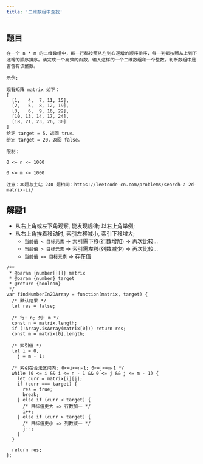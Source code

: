 ```yaml
---
title: '二维数组中查找'
---
```


## 题目

```
在一个 n * m 的二维数组中，每一行都按照从左到右递增的顺序排序，每一列都按照从上到下递增的顺序排序。请完成一个高效的函数，输入这样的一个二维数组和一个整数，判断数组中是否含有该整数。

示例:

现有矩阵 matrix 如下：
[
  [1,   4,  7, 11, 15],
  [2,   5,  8, 12, 19],
  [3,   6,  9, 16, 22],
  [10, 13, 14, 17, 24],
  [18, 21, 23, 26, 30]
]
给定 target = 5，返回 true。
给定 target = 20，返回 false。

限制：

0 <= n <= 1000

0 <= m <= 1000

注意：本题与主站 240 题相同：https://leetcode-cn.com/problems/search-a-2d-matrix-ii/
```

## 解题1

* 从右上角或左下角观察, 能发现规律; 以右上角举例; 
* 从右上角挨着移动时, 索引左移减小, 索引下移增大; 
  + `当前值 < 目标元素` => 索引需下移(行数增加) => 再次比较...
  + `当前值 > 目标元素` => 索引需左移(列数减少) => 再次比较...
  + `当前值 == 目标元素` => 存在值

```JS
/**
 * @param {number[][]} matrix
 * @param {number} target
 * @return {boolean}
 */
var findNumberIn2DArray = function(matrix, target) {
  /* 默认结果 */
  let res = false;

  /* 行: n; 列: m */
  const n = matrix.length;
  if (!Array.isArray(matrix[0])) return res;
  const m = matrix[0].length;

  /* 索引值 */
  let i = 0,
    j = m - 1;

  /* 索引在合法区间内: 0<=i<=n-1; 0<=j<=m-1 */
  while (0 <= i && i <= n - 1 && 0 <= j && j <= m - 1) {
    let curr = matrix[i][j];
    if (curr === target) {
      res = true;
      break;
    } else if (curr < target) {
      /* 目标值更大 => 行数加一 */
      i++;
    } else if (curr > target) {
      /* 目标值更小 => 列数减一 */
      j--;
    }
  }

  return res;
};
```
